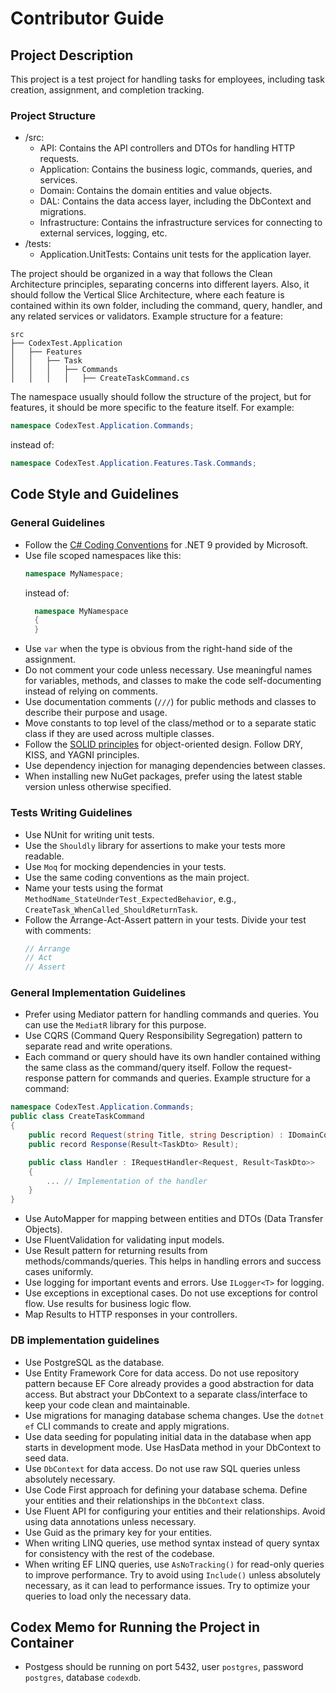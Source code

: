 # Contributor Guide

## Project Description
This project is a test project for handling tasks for employees, including task creation, assignment, and completion tracking.

### Project Structure
- /src:
  - API: Contains the API controllers and DTOs for handling HTTP requests.
  - Application: Contains the business logic, commands, queries, and services.
  - Domain: Contains the domain entities and value objects.
  - DAL: Contains the data access layer, including the DbContext and migrations.
  - Infrastructure: Contains the infrastructure services for connecting to external services, logging, etc.
- /tests:
  - Application.UnitTests: Contains unit tests for the application layer.

The project should be organized in a way that follows the Clean Architecture principles, separating concerns into different layers.
Also, it should follow the Vertical Slice Architecture, where each feature is contained within its own folder, including the command, query, handler, and any related services or validators.
Example structure for a feature:
```
src
├── CodexTest.Application
│   ├── Features
│   │   ├── Task
│   │   │   ├── Commands
│   │   │   │   ├── CreateTaskCommand.cs
```

The namespace usually should follow the structure of the project, but for features, it should be more specific to the feature itself. For example:
```csharp
namespace CodexTest.Application.Commands;
```
instead of:
```csharp
namespace CodexTest.Application.Features.Task.Commands;
```

## Code Style and Guidelines
### General Guidelines
- Follow the [C# Coding Conventions](https://learn.microsoft.com/en-us/dotnet/csharp/programming-guide/inside-a-program/coding-conventions) for .NET 9 provided by Microsoft.
- Use file scoped namespaces like this:
  ```csharp
  namespace MyNamespace;
  ```
  instead of:
  ```csharp
    namespace MyNamespace
    {
    }
    ```
- Use `var` when the type is obvious from the right-hand side of the assignment.
- Do not comment your code unless necessary. Use meaningful names for variables, methods, and classes to make the code self-documenting instead of relying on comments.
- Use documentation comments (`///`) for public methods and classes to describe their purpose and usage.
- Move constants to top level of the class/method or to a separate static class if they are used across multiple classes.
- Follow the [SOLID principles](https://en.wikipedia.org/wiki/SOLID) for object-oriented design. Follow DRY, KISS, and YAGNI principles.
- Use dependency injection for managing dependencies between classes.
- When installing new NuGet packages, prefer using the latest stable version unless otherwise specified.

### Tests Writing Guidelines
- Use NUnit for writing unit tests.
- Use the `Shouldly` library for assertions to make your tests more readable.
- Use `Moq` for mocking dependencies in your tests.
- Use the same coding conventions as the main project.
- Name your tests using the format `MethodName_StateUnderTest_ExpectedBehavior`, e.g., `CreateTask_WhenCalled_ShouldReturnTask`.
- Follow the Arrange-Act-Assert pattern in your tests. Divide your test with comments:
  ```csharp
  // Arrange
  // Act
  // Assert
  ```

### General Implementation Guidelines
- Prefer using Mediator pattern for handling commands and queries. You can use the `MediatR` library for this purpose.
- Use CQRS (Command Query Responsibility Segregation) pattern to separate read and write operations.
- Each command or query should have its own handler contained withing the same class as the command/query itself. Follow the request-response pattern for commands and queries.
Example structure for a command:
```csharp
namespace CodexTest.Application.Commands;
public class CreateTaskCommand
{
    public record Request(string Title, string Description) : IDomainCommand<Result<TaskDto>>; // or other appropriate type
    public record Response(Result<TaskDto> Result);

    public class Handler : IRequestHandler<Request, Result<TaskDto>>
    {
        ... // Implementation of the handler
    }
}
```

- Use AutoMapper for mapping between entities and DTOs (Data Transfer Objects).
- Use FluentValidation for validating input models.
- Use Result pattern for returning results from methods/commands/queries. This helps in handling errors and success cases uniformly.
- Use logging for important events and errors. Use `ILogger<T>` for logging.
- Use exceptions in exceptional cases. Do not use exceptions for control flow. Use results for business logic flow.
- Map Results to HTTP responses in your controllers.

### DB implementation guidelines
- Use PostgreSQL as the database.
- Use Entity Framework Core for data access. Do not use repository pattern because EF Core already provides a good abstraction for data access. But abstract your DbContext to a separate class/interface to keep your code clean and maintainable.
- Use migrations for managing database schema changes. Use the `dotnet ef` CLI commands to create and apply migrations.
- Use data seeding for populating initial data in the database when app starts in development mode. Use HasData method in your DbContext to seed data.
- Use `DbContext` for data access. Do not use raw SQL queries unless absolutely necessary.
- Use Code First approach for defining your database schema. Define your entities and their relationships in the `DbContext` class.
- Use Fluent API for configuring your entities and their relationships. Avoid using data annotations unless necessary.
- Use Guid as the primary key for your entities.
- When writing LINQ queries, use method syntax instead of query syntax for consistency with the rest of the codebase.
- When writing EF LINQ queries, use `AsNoTracking()` for read-only queries to improve performance. Try to avoid using `Include()` unless absolutely necessary, as it can lead to performance issues. Try to optimize your queries to load only the necessary data.

## Codex Memo for Running the Project in Container
- Postgess should be running on port 5432, user `postgres`, password `postgres`, database `codexdb`.